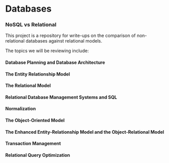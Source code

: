 # Databases
### NoSQL vs Relational

This project is a repository for write-ups on the comparison of non-relational databases against relational models.

The topics we will be reviewing include:

#### Database Planning and Database Architecture

#### The Entity Relationship Model

#### The Relational Model

#### Relational Database Management Systems and SQL

#### Normalization

#### The Object-Oriented Model

#### The Enhanced Entity-Relationship Model and the Object-Relational Model

#### Transaction Management

#### Relational Query Optimization
